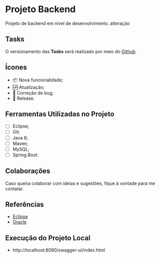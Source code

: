 # Projeto Backend

Projeto de backend em nível de desenvolvimento. alteração

## Tasks

O versionamento das **Tasks** será realizado por meio do [Github](https://github.com).

## Ícones

- 📦 Nova funcionalidade;
- 🆙 Atualização;
- 🐞 Correção de bug;
- 🏁 Release.

## Ferramentas Utilizadas no Projeto

- [ ] Eclipse;
- [ ] Git;
- [ ] Java 8;
- [ ] Maven;
- [ ] MySQL;
- [ ] Spring Boot.

## Colaborações

Caso queira colaborar com ideias e sugestões, fique à vontade para me contatar.

## Referências

- [Eclipse](https://www.eclipse.org/downloads/packages/release/oxygen/3a/eclipse-ide-java-developers)
- [Oracle](https://www.oracle.com/br/index.html)

## Execução do Projeto Local

- http://localhost:8080/swagger-ui/index.html